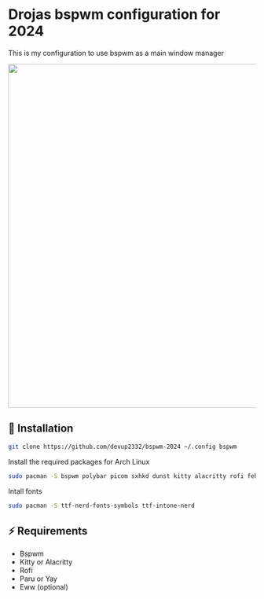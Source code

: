 # Drojas bspwm configuration for 2024
This is my configuration to use bspwm as a main window manager

<p align="center" gap="20px">
    <img src="https://res.cloudinary.com/dder8kjda/image/upload/v1728601843/Screenshot_2024-10-10_18-10-22_zcpdxc.png" width="700"/>
</p>

## 🚀 Installation

```bash
git clone https://github.com/devup2332/bspwm-2024 ~/.config bspwm
```

Install the required packages for Arch Linux

```bash
sudo pacman -S bspwm polybar picom sxhkd dunst kitty alacritty rofi feh xfce4-clipman-plugin thunar dolphin neovim python-setuptools ripgrep pulseaudio lazygit
```

Intall fonts
```bash
sudo pacman -S ttf-nerd-fonts-symbols ttf-intone-nerd
```

## ⚡️ Requirements

- Bspwm
- Kitty or Alacritty
- Rofi
- Paru or Yay
- Eww (optional)
